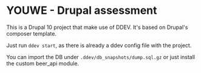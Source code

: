 # YOUWE - Drupal assessment

This is a Drupal 10 project that make use of DDEV. It's based on Drupal's composer template.

Just run `ddev start`, as there is already a ddev config file with the project.

You can import the DB under `.ddev/db_snapshots/dump.sql.gz` or just install the custom beer_api module.

